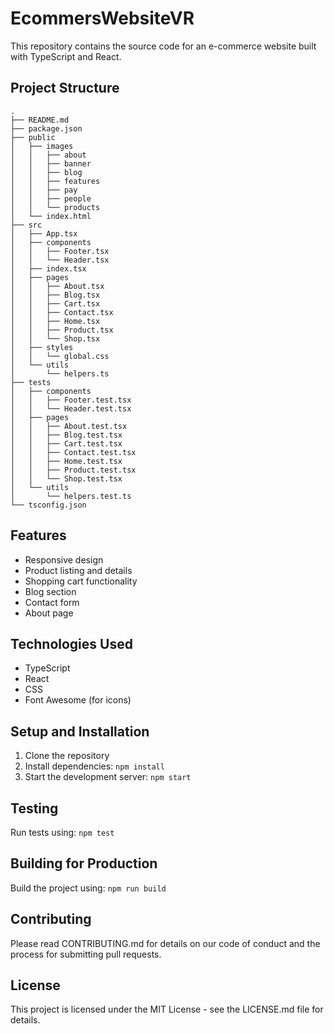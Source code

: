 # EcommersWebsiteVR

This repository contains the source code for an e-commerce website built with TypeScript and React.

## Project Structure

```
.
├── README.md
├── package.json
├── public
│   ├── images
│   │   ├── about
│   │   ├── banner
│   │   ├── blog
│   │   ├── features
│   │   ├── pay
│   │   ├── people
│   │   └── products
│   └── index.html
├── src
│   ├── App.tsx
│   ├── components
│   │   ├── Footer.tsx
│   │   └── Header.tsx
│   ├── index.tsx
│   ├── pages
│   │   ├── About.tsx
│   │   ├── Blog.tsx
│   │   ├── Cart.tsx
│   │   ├── Contact.tsx
│   │   ├── Home.tsx
│   │   ├── Product.tsx
│   │   └── Shop.tsx
│   ├── styles
│   │   └── global.css
│   └── utils
│       └── helpers.ts
├── tests
│   ├── components
│   │   ├── Footer.test.tsx
│   │   └── Header.test.tsx
│   ├── pages
│   │   ├── About.test.tsx
│   │   ├── Blog.test.tsx
│   │   ├── Cart.test.tsx
│   │   ├── Contact.test.tsx
│   │   ├── Home.test.tsx
│   │   ├── Product.test.tsx
│   │   └── Shop.test.tsx
│   └── utils
│       └── helpers.test.ts
└── tsconfig.json
```

## Features

- Responsive design
- Product listing and details
- Shopping cart functionality
- Blog section
- Contact form
- About page

## Technologies Used

- TypeScript
- React
- CSS
- Font Awesome (for icons)

## Setup and Installation

1. Clone the repository
2. Install dependencies: `npm install`
3. Start the development server: `npm start`

## Testing

Run tests using: `npm test`

## Building for Production

Build the project using: `npm run build`

## Contributing

Please read CONTRIBUTING.md for details on our code of conduct and the process for submitting pull requests.

## License

This project is licensed under the MIT License - see the LICENSE.md file for details.